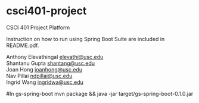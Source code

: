 # csci401-project
CSCI 401 Project Platform

Instruction on how to run using Spring Boot Suite are included in README.pdf.

Anthony Elevathingal elevathi@usc.edu  
Shantanu Gupta shantang@usc.edu  
Joan Hong joanhong@usc.edu  
Nav Pillai ndpillai@usc.edu  
Ingrid Wang ingridwa@usc.edu

#In gs-spring-boot
mvn package && java -jar target/gs-spring-boot-0.1.0.jar

